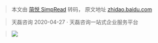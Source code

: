 > 本文由 [简悦 SimpRead](http://ksria.com/simpread/) 转码， 原文地址 [zhidao.baidu.com](https://zhidao.baidu.com/question/93528045.html)

> 天磊咨询 2020-04-27 · 天磊咨询一站式企业服务平台

> ![](https://iknow-pic.cdn.bcebos.com/58ee3d6d55fbb2fb28e2d66e5f4a20a44723dc85?x-bce-process%3Dimage%2Fresize%2Cm_lfit%2Cw_600%2Ch_800%2Climit_1%2Fquality%2Cq_85%2Fformat%2Cf_jpg)